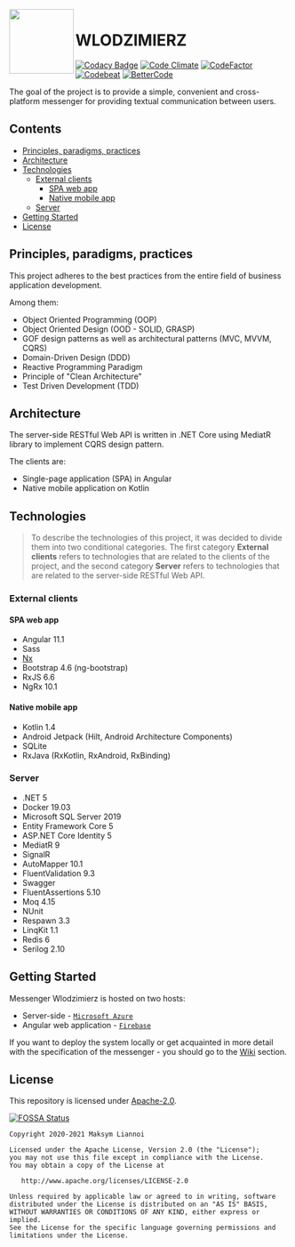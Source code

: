 
<img align="left" width="116" height="116" src="https://github.com/liannoi/wlodzimierz/blob/main/img/favicon.ico"/>

# WLODZIMIERZ

[![Codacy Badge](https://api.codacy.com/project/badge/Grade/21ec38ca8a924fce8b34be1398042f0c)](https://app.codacy.com/gh/liannoi/wlodzimierz?utm_source=github.com&utm_medium=referral&utm_content=liannoi/wlodzimierz&utm_campaign=Badge_Grade)
[![Code Climate](https://api.codeclimate.com/v1/badges/d20791e6eae10de3149c/maintainability)](https://codeclimate.com/github/liannoi/wlodzimierz/maintainability)
[![CodeFactor](https://www.codefactor.io/repository/github/liannoi/wlodzimierz/badge)](https://www.codefactor.io/repository/github/liannoi/wlodzimierz)
[![Codebeat](https://codebeat.co/badges/9fb05993-a47e-49f1-8a70-656cb9ddaa57)](https://codebeat.co/projects/github-com-liannoi-wlodzimierz-main)
[![BetterCode](https://bettercodehub.com/edge/badge/liannoi/wlodzimierz?branch=main)](https://bettercodehub.com/)

The goal of the project is to provide a simple, convenient and cross-platform
messenger for providing textual communication between users.

## Contents

- [Principles, paradigms, practices](#principles-paradigms-practices)
- [Architecture](#architecture)
- [Technologies](#technologies)
   - [External clients](#external-clients)
      - [SPA web app](#spa-web-app)
      - [Native mobile app](#native-mobile-app)
   - [Server](#server)
- [Getting Started](#getting-started)
- [License](#license)

## Principles, paradigms, practices

This project adheres to the best practices from the entire field of business
application development.

Among them:

- Object Oriented Programming (OOP)
- Object Oriented Design (OOD - SOLID, GRASP)
- GOF design patterns as well as architectural patterns (MVC, MVVM, CQRS)
- Domain-Driven Design (DDD)
- Reactive Programming Paradigm
- Principle of "Clean Architecture"
- Test Driven Development (TDD)

## Architecture

The server-side RESTful Web API is written in .NET Core using MediatR library
to implement CQRS design pattern.

The clients are:

- Single-page application (SPA) in Angular
- Native mobile application on Kotlin

## Technologies

> To describe the technologies of this project, it was decided to divide them
> into two conditional categories. The first category **External clients**
> refers to technologies that are related to the clients of the project, and
> the second category **Server** refers to technologies that are related to the
> server-side RESTful Web API.

### External clients

#### SPA web app

- Angular 11.1
- Sass
- [Nx](https://nx.dev)
- Bootstrap 4.6 (ng-bootstrap)
- RxJS 6.6
- NgRx 10.1

#### Native mobile app

- Kotlin 1.4
- Android Jetpack (Hilt, Android Architecture Components)
- SQLite
- RxJava (RxKotlin, RxAndroid, RxBinding)

### Server

- .NET 5
- Docker 19.03
- Microsoft SQL Server 2019
- Entity Framework Core 5
- ASP.NET Core Identity 5
- MediatR 9
- SignalR
- AutoMapper 10.1
- FluentValidation 9.3
- Swagger
- FluentAssertions 5.10
- Moq 4.15
- NUnit
- Respawn 3.3
- LinqKit 1.1
- Redis 6
- Serilog 2.10

## Getting Started

Messenger Wlodzimierz is hosted on two hosts:

- Server-side - [`Microsoft Azure`](http://20.75.224.52:5000/api)
- Angular web application - [`Firebase`](https://wlodzimierz-7z7dc.web.app)

If you want to deploy the system locally or get acquainted in more detail with
the specification of the messenger - you should go to the [Wiki](https://github.com/liannoi/wlodzimierz/wiki) section.

## License

This repository is licensed under
[Apache-2.0](https://github.com/liannoi/wlodzimierz/blob/main/LICENSE).

[![FOSSA Status](https://app.fossa.com/api/projects/git%2Bgithub.com%2Fliannoi%2Fwlodzimierz.svg?type=large)](https://app.fossa.com/projects/git%2Bgithub.com%2Fliannoi%2Fwlodzimierz?ref=badge_large)

```
Copyright 2020-2021 Maksym Liannoi

Licensed under the Apache License, Version 2.0 (the "License");
you may not use this file except in compliance with the License.
You may obtain a copy of the License at

   http://www.apache.org/licenses/LICENSE-2.0

Unless required by applicable law or agreed to in writing, software
distributed under the License is distributed on an "AS IS" BASIS,
WITHOUT WARRANTIES OR CONDITIONS OF ANY KIND, either express or implied.
See the License for the specific language governing permissions and
limitations under the License.
```
